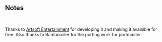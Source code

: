 ## Notes
<br/>

Thanks to [Artsoft Entertainment](https://www.artsoft.org/mirrormagic/) for developing it and making it avaialble for free.  Also thanks to Bamboozler for the porting work for portmaster.
<br/>

